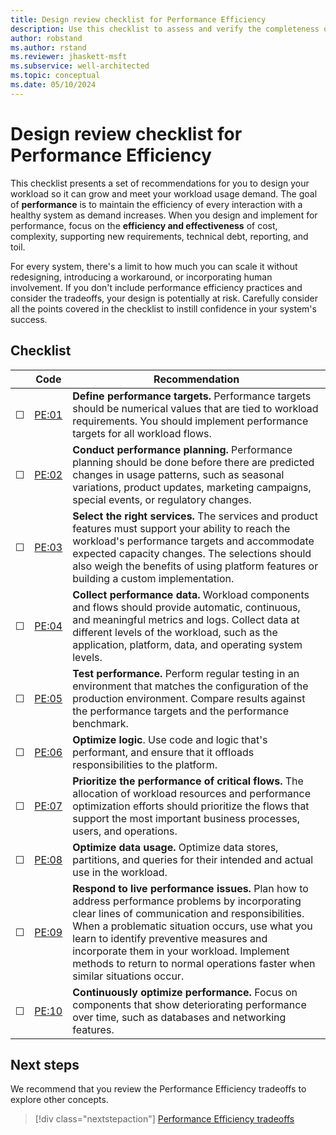 ```yaml
---
title: Design review checklist for Performance Efficiency
description: Use this checklist to assess and verify the completeness of your design for performance efficiency.
author: robstand
ms.author: rstand
ms.reviewer: jhaskett-msft
ms.subservice: well-architected
ms.topic: conceptual
ms.date: 05/10/2024
---
```

# Design review checklist for Performance Efficiency

This checklist presents a set of recommendations for you to design your workload so it can grow and meet your workload usage demand. The goal of **performance** is to maintain the efficiency of every interaction with a healthy system as demand increases. When you design and implement for performance, focus on the **efficiency and effectiveness** of cost, complexity, supporting new requirements, technical debt, reporting, and toil.

For every system, there's a limit to how much you can scale it without redesigning, introducing a workaround, or incorporating human involvement. If you don't include performance efficiency practices and consider the tradeoffs, your design is potentially at risk. Carefully consider all the points covered in the checklist to instill confidence in your system's success.

## Checklist

|&nbsp;|Code  |Recommendation  |
|-|-|-|
| &#9744; | [PE:01](performance-targets.md)  | **Define performance targets.** Performance targets should be numerical values that are tied to workload requirements. You should implement performance targets for all workload flows. |
| &#9744; | [PE:02](performance-planning.md) | **Conduct performance planning.** Performance planning should be done before there are predicted changes in usage patterns, such as seasonal variations, product updates, marketing campaigns, special events, or regulatory changes.  |
| &#9744; | [PE:03](select-services.md) | **Select the right services.** The services and product features must support your ability to reach the workload's performance targets and accommodate expected capacity changes. The selections should also weigh the benefits of using platform features or building a custom implementation.  |
| &#9744; | [PE:04](collect-performance-data.md) | **Collect performance data.** Workload components and flows should provide automatic, continuous, and meaningful metrics and logs. Collect data at different levels of the workload, such as the application, platform, data, and operating system levels.  |
| &#9744; | [PE:05](performance-test.md) | **Test performance.** Perform regular testing in an environment that matches the configuration of the production environment. Compare results against the performance targets and the performance benchmark. |
| &#9744; | [PE:06](optimize-code.md) | **Optimize logic**. Use code and logic that's performant, and ensure that it offloads responsibilities to the platform. |
| &#9744; | [PE:07](prioritize-critical-flows.md) | **Prioritize the performance of critical flows.** The allocation of workload resources and performance optimization efforts should prioritize the flows that support the most important business processes, users, and operations. |
| &#9744; | [PE:08](optimize-data-performance.md) | **Optimize data usage.** Optimize data stores, partitions, and queries for their intended and actual use in the workload. |
| &#9744; | [PE:09](respond-live-performance-issues.md) | **Respond to live performance issues.** Plan how to address performance problems by incorporating clear lines of communication and responsibilities. When a problematic situation occurs, use what you learn to identify preventive measures and incorporate them in your workload. Implement methods to return to normal operations faster when similar situations occur. |
| &#9744; | [PE:10](continuous-performance-optimize.md) | **Continuously optimize performance.** Focus on components that show deteriorating performance over time, such as databases and networking features. |

## Next steps

We recommend that you review the Performance Efficiency tradeoffs to explore other concepts.

> [!div class="nextstepaction"]
> [Performance Efficiency tradeoffs](tradeoffs.md)
